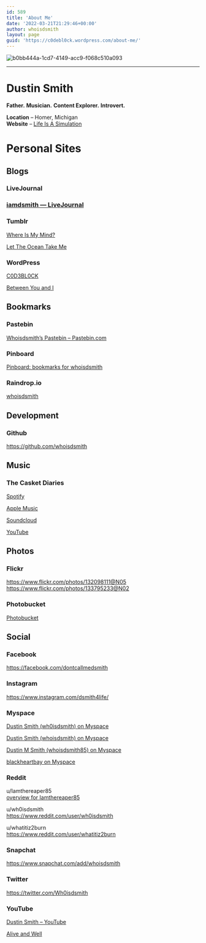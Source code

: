```yaml
---
id: 589
title: 'About Me'
date: '2022-03-21T21:29:46+00:00'
author: whoisdsmith
layout: page
guid: 'https://c0debl0ck.wordpress.com/about-me/'
---
```


![b0bb444a-1cd7-4149-acc9-f068c510a093](https://c0debl0ck.files.wordpress.com/2022/03/b0bb444a-1cd7-4149-acc9-f068c510a093.png)

- - - - - -

# Dustin Smith

**Father.** **Musician.** **Content Explorer.** **Introvert.**

**Location** – Homer, Michigan  
**Website** – [Life Is A Simulation](https://lifeisasimulation.run)

# Personal Sites

## Blogs

### LiveJournal

### [iamdsmith — LiveJournal](https://iamdsmith.livejournal.com)

### Tumblr

[Where Is My Mind?](https://wh0isdsmith.tumblr.com)

[Let The Ocean Take Me](https://whoisdsmith.tumblr.com)

### WordPress

[C0D3BL0CK](https://c0debl0ck.Wordpress.com)

[Between You and I](https://iamdsmith.wordpress.com/)

## Bookmarks

### Pastebin

[Whoisdsmith’s Pastebin – Pastebin.com](https://pastebin.com/u/whoisdsmith)

### Pinboard

[Pinboard: bookmarks for whoisdsmith](https://pinboard.in/u:whoisdsmith)

### Raindrop.io

[whoisdsmith](https://raindrop.io/whoisdsmith)

## Development

### Github

<https://github.com/whoisdsmith>

## Music

### The Casket Diaries

[Spotify](https://open.spotify.com/artist/4DAr0QEahg3z5XJhx1KjU5?si=wTO2dRD0R4GxfJv6ocAO3w)

[Apple Music](https://music.apple.com/us/artist/the-casket-diaries/1581811993)

[Soundcloud](https://soundcloud.com/casket-diaries?utm_campaign=social_sharing&utm_source=mobi&utm_terms=pfy_plays_part_2.control&si=a766662503bb45cc924b30b75278a2ae)

[YouTube](https://m.youtube.com/channel/UCUUC12JAiWWRX8fenlAMHrw)

## Photos

### Flickr

<https://www.flickr.com/photos/132098111@N05>  
<https://www.flickr.com/photos/133795233@N02>

### Photobucket

[Photobucket](https://app.photobucket.com/u/dustinthemartyr)

## Social

### Facebook

<https://facebook.com/dontcallmedsmith>

### Instagram

<https://www.instagram.com/dsmith4life/>

### Myspace

[Dustin Smith (wh0isdsmith) on Myspace](https://myspace.com/wh0isdsmith)

[Dustin Smith (whoisdsmith) on Myspace](https://myspace.com/whoisdsmith)

[Dustin M Smith (whoisdsmith85) on Myspace](https://myspace.com/whoisdsmith85)

[blackheartbay on Myspace](https://myspace.com/blackheartbay)

### Reddit

u/Iamthereaper85  
[overview for Iamthereaper85](https://www.reddit.com/user/Iamthereaper85)

u/wh0isdsmith  
<https://www.reddit.com/user/wh0isdsmith>

u/whatitiz2burn  
<https://www.reddit.com/user/whatitiz2burn>

### Snapchat

<https://www.snapchat.com/add/whoisdsmith>

### Twitter

<https://twitter.com/Wh0isdsmith>

### YouTube

[Dustin Smith – YouTube](https://www.youtube.com/channel/UCv5xmq0RDxEpjNKfkyxLE8Q/videos)

[Alive and Well](https://www.youtube.com/user/aliveandwellband/featured)